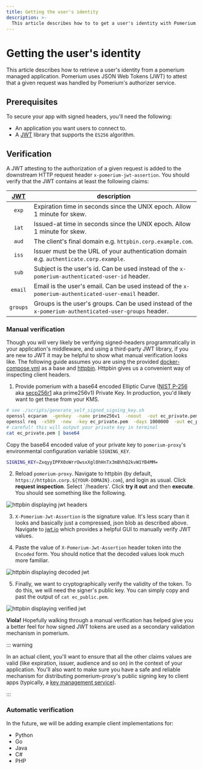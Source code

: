 ```yaml
---
title: Getting the user's identity
description: >-
  This article describes how to to get a user's identity with Pomerium.
---
```


# Getting the user's identity

This article describes how to retrieve a user's identity from a pomerium managed application. Pomerium uses JSON Web Tokens (JWT) to attest that a given request was handled by Pomerium's authorizer service.

## Prerequisites

To secure your app with signed headers, you'll need the following:

- An application you want users to connect to.
- A [JWT] library that supports the `ES256` algorithm.

## Verification

A JWT attesting to the authorization of a given request is added to the downstream HTTP request header `x-pomerium-jwt-assertion`. You should verify that the JWT contains at least the following claims:

|  [JWT]   | description                                                                                            |
| :------: | ------------------------------------------------------------------------------------------------------ |
|  `exp`   | Expiration time in seconds since the UNIX epoch. Allow 1 minute for skew.                              |
|  `iat`   | Issued-at time in seconds since the UNIX epoch. Allow 1 minute for skew.                               |
|  `aud`   | The client's final domain e.g. `httpbin.corp.example.com`.                                             |
|  `iss`   | Issuer must be the URL of your authentication domain e.g. `authenticate.corp.example`.                 |
|  `sub`   | Subject is the user's id. Can be used instead of the `x-pomerium-authenticated-user-id` header.        |
| `email`  | Email is the user's email. Can be used instead of the `x-pomerium-authenticated-user-email` header.    |
| `groups` | Groups is the user's groups. Can be used instead of the `x-pomerium-authenticated-user-groups` header. |

### Manual verification

Though you will very likely be verifying signed-headers programmatically in your application's middleware, and using a third-party JWT library, if you are new to JWT it may be helpful to show what manual verification looks like. The following guide assumes you are using the provided [docker-compose.yml] as a base and [httpbin]. Httpbin gives us a convenient way of inspecting client headers.

1. Provide pomerium with a base64 encoded Elliptic Curve ([NIST P-256] aka [secp256r1] aka prime256v1) Private Key. In production, you'd likely want to get these from your KMS.

```bash
# see ./scripts/generate_self_signed_signing_key.sh
openssl ecparam  -genkey  -name prime256v1  -noout  -out ec_private.pem
openssl req  -x509  -new  -key ec_private.pem  -days 1000000  -out ec_public.pem  -subj "/CN=unused"
# careful! this will output your private key in terminal
cat ec_private.pem | base64
```

Copy the base64 encoded value of your private key to `pomerium-proxy`'s environmental configuration variable `SIGNING_KEY`.

```bash
SIGNING_KEY=ZxqyyIPPX0oWrrOwsxXgl0hHnTx3mBVhQ2kvW1YB4MM=
```

2. Reload `pomerium-proxy`. Navigate to httpbin (by default, `https://httpbin.corp.${YOUR-DOMAIN}.com`), and login as usual. Click **request inspection**. Select `/headers'. Click **try it out** and then **execute**. You should see something like the following.

![httpbin displaying jwt headers](./img/inspect-headers.png)

3. `X-Pomerium-Jwt-Assertion` is the signature value. It's less scary than it looks and basically just a compressed, json blob as described above. Navigate to [jwt.io] which provides a helpful GUI to manually verify JWT values.

4. Paste the value of `X-Pomerium-Jwt-Assertion` header token into the `Encoded` form. You should notice that the decoded values look much more familiar.

![httpbin displaying decoded jwt](./img/verifying-headers-1.png)

5. Finally, we want to cryptographically verify the validity of the token. To do this, we will need the signer's public key. You can simply copy and past the output of `cat ec_public.pem`.

![httpbin displaying verified jwt](./img/verifying-headers-2.png)

**Viola!** Hopefully walking through a manual verification has helped give you a better feel for how signed JWT tokens are used as a secondary validation mechanism in pomerium.

::: warning

In an actual client, you'll want to ensure that all the other claims values are valid (like expiration, issuer, audience and so on) in the context of your application. You'll also want to make sure you have a safe and reliable mechanism for distributing pomerium-proxy's public signing key to client apps (typically, a [key management service]).

:::

### Automatic verification

In the future, we will be adding example client implementations for:

- Python
- Go
- Java
- C#
- PHP

[developer tools]: https://developers.google.com/web/tools/chrome-devtools/open
[docker-compose.yml]: https://github.com/pomerium/pomerium/blob/master/docker-compose.yml
[httpbin]: https://httpbin.org/
[jwt]: https://jwt.io/introduction/
[jwt.io]: https://jwt.io/
[key management service]: https://en.wikipedia.org/wiki/Key_management
[nist p-256]: https://csrc.nist.gov/csrc/media/events/workshop-on-elliptic-curve-cryptography-standards/documents/papers/session6-adalier-mehmet.pdf
[secp256r1]: https://wiki.openssl.org/index.php/Command_Line_Elliptic_Curve_Operations
